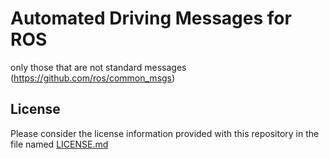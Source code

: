 # Automated Driving Messages for ROS

only those that are not standard messages (https://github.com/ros/common_msgs)

## License
Please consider the license information provided with this repository in the file named [LICENSE.md](LICENSE.md)
